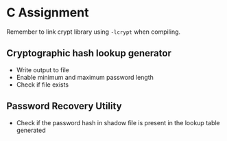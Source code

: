 # C Assignment

Remember to link crypt library using `-lcrypt` when compiling.

## Cryptographic hash lookup generator

* Write output to file
* Enable minimum and maximum password length
* Check if file exists

##  Password Recovery Utility

* Check if the password hash in shadow file is present in the lookup table generated
